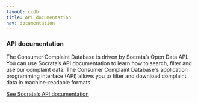 ```yaml
---
layout: ccdb
title: API documentation
nav: documentation
---
```

### API documentation

The Consumer Complaint Database is driven by Socrata’s Open Data API. You can use Socrata’s API documentation to learn how to search, filter and use our complaint data. The Consumer Complaint Database's application programming interface (API) allows you to filter and download complaint data in machine-readable formats.

[See Socrata’s API documentation](https://dev.socrata.com/foundry/#/data.consumerfinance.gov/jhzv-w97w)

<body id="documentation"></body>